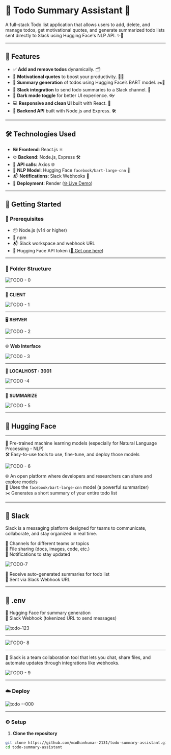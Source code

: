 # 📝 Todo Summary Assistant 🚀

A full-stack Todo list application that allows users to add, delete, and manage todos, get motivational quotes, and generate summarized todo lists sent directly to Slack using Hugging Face's NLP API. ✨🧠

---

## 🌟 Features

- ✅ **Add and remove todos** dynamically. 🗂️
- 💬 **Motivational quotes** to boost your productivity. 💪🌈
- 🧠 **Summary generation** of todos using Hugging Face’s BART model. ✂️📄
- 📩 **Slack integration** to send todo summaries to a Slack channel. 🔔
- 🌙 **Dark mode toggle** for better UI experience. 👓
- 💻 **Responsive and clean UI** built with React. 🎨
- 🔧 **Backend API** built with Node.js and Express. 🛠️

---

## 🛠️ Technologies Used

- 🖼️ **Frontend**: React.js ⚛️  
- ⚙️ **Backend**: Node.js, Express 🛠️  
- 🔗 **API calls**: Axios 🌐  
- 🧠 **NLP Model**: Hugging Face `facebook/bart-large-cnn` 🧾  
- 📬 **Notifications**: Slack Webhooks 💬  
- 🚀 **Deployment**: Render ([🌐 Live Demo](https://todo-summary-assistant-y2vw.onrender.com))  

---

## 🚀 Getting Started

### 🔧 Prerequisites

- 📦 Node.js (v14 or higher)  
- 📁 npm  
- 📬 Slack workspace and webhook URL  
- 🔐 Hugging Face API token ([🔗 Get one here](https://huggingface.co/settings/tokens))  

---

### 📁 Folder Structure

![TODO - 0](https://github.com/user-attachments/assets/1a67055a-af76-401d-8c23-149daa11f7e1)

---

📂 **CLIENT**

![TODO - 1](https://github.com/user-attachments/assets/caaed60b-d484-41da-b635-d3db49a1d2d3)

---

🖥️ **SERVER**

![TODO - 2](https://github.com/user-attachments/assets/4d4c0cdc-9c61-4cc6-a75b-37db8a1bbe00)

---

🌐 **Web Interface**

![TOD0 - 3](https://github.com/user-attachments/assets/8c141825-bf2d-4f56-9dee-b83162c38f26)

---

🔁 **LOCALHOST : 3001**

![TODO -4](https://github.com/user-attachments/assets/985d4e8d-1506-41d1-9ecc-f27d960eb308)

---

📄 **SUMMARIZE**

![TODO - 5](https://github.com/user-attachments/assets/f3615529-6bb7-4318-b819-6bd799947d1e)

---

## 🤖 Hugging Face

---

🧠 Pre-trained machine learning models (especially for Natural Language Processing - NLP)  
🛠️ Easy-to-use tools to use, fine-tune, and deploy those models  

![TODO - 6](https://github.com/user-attachments/assets/455e792c-12d5-4b91-a4a5-af661a7d1d71)

🌐 An open platform where developers and researchers can share and explore models  
📄 Uses the `facebook/bart-large-cnn` model (a powerful summarizer)  
✂️ Generates a short summary of your entire todo list  

---

## 💬 Slack

Slack is a messaging platform designed for teams to communicate, collaborate, and stay organized in real time.

🧵 Channels for different teams or topics  
📁 File sharing (docs, images, code, etc.)  
🔔 Notifications to stay updated  

![TODO-7](https://github.com/user-attachments/assets/fffb932c-915d-4c76-9cdc-368962c93710)

📨 Receive auto-generated summaries for todo list  
🔗 Sent via Slack Webhook URL  

---

## 🔐 .env

🧠 Hugging Face for summary generation  
🔗 Slack Webhook (tokenized URL to send messages)  

![todo-123](https://github.com/user-attachments/assets/e8f1b51b-84b7-473d-bb21-677a9f660d9a)

---

![TODO- 8](https://github.com/user-attachments/assets/efd2efa1-02c0-449f-9e1c-726d0acfe026)

---

💼 Slack is a team collaboration tool that lets you chat, share files, and automate updates through integrations like webhooks.

![TODO - 9](https://github.com/user-attachments/assets/30ee2a96-da27-4d9a-82f2-a3a1ca168fd3)

---

### ☁️ Deploy

![todo --000](https://github.com/user-attachments/assets/add6fef4-6421-4c83-875c-556aa9b7855e)

---

### ⚙️ Setup

1. **Clone the repository**

```bash
git clone https://github.com/madhankumar-2131/todo-summary-assistant.git
cd todo-summary-assistant
